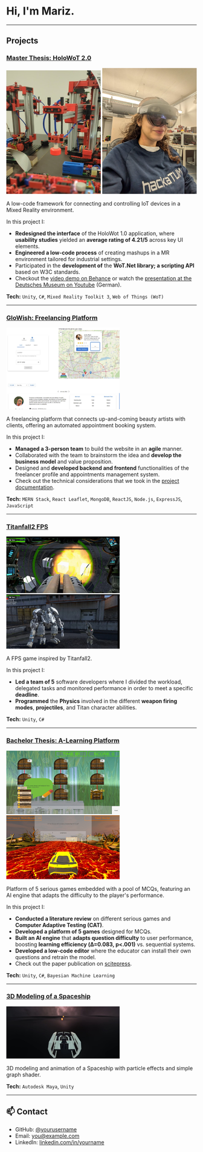 

# Hi, I'm Mariz.

---

## Projects

### <a href="https://www.behance.net/gallery/219779283/HoloWot20-Connecting-IoT-Devices-in-Mixed-Reality?error=invalid_scope" target="_blank" rel="noopener noreferrer">Master Thesis: HoloWoT 2.0</a>

<p float="center">
  <img src="images/vacuum-gripper-robot.jpg" width="250" />
  <img src="images/VR.jpg" width="250" />
</p>



 A low-code framework for connecting and controlling IoT devices in a Mixed Reality environment.

 In this project I:
- **Redesigned the interface** of the HoloWot 1.0 application, where **usability studies** yielded an **average rating of 4.21/5** across key UI elements.
- **Engineered a low-code process** of creating mashups in a MR environment tailored for industrial settings.
- Participated in the **development of** the **WoT.Net library; a scripting API** based on W3C standards.
- Checkout the <a href="https://www.behance.net/gallery/219779283/HoloWot20-Connecting-IoT-Devices-in-Mixed-Reality?error=invalid_scope" target="_blank" rel="noopener noreferrer">video demo on Behance</a> or watch the <a href="https://www.youtube.com/live/e8iBIOo6fb0?si=b9eN-O429DE8Ts3x&t=2260" target="_blank" rel="noopener noreferrer">presentation at the Deutsches Museum on Youtube</a> (German).

**Tech:** ``Unity``, ``C#``, ``Mixed Reality Toolkit 3``, ``Web of Things (WoT)``

---

### <a href="https://mnakhla.github.io/GlowishFrontend/" target="_blank" rel="noopener noreferrer">GloWish: Freelancing Platform</a>
<p float="cetner">
  <img src="images/Glowish.jpg" width="300" />
</p>
A freelancing platform that connects up-and-coming beauty artists with clients, offering an automated appointment booking system.

In this project I:
- **Managed a 3-person team** to build the website in an **agile** manner.
-  Collaborated with the team to brainstorm the idea and **develop the business model** and value proposition.
- Designed and **developed backend and frontend** functionalities of the freelancer profile and appointments management system.
- Check out the technical considerations that we took in the <a href="https://mnakhla.github.io/GlowishFrontend/" target="_blank" rel="noopener noreferrer">project documentation</a>.



**Tech:** ``MERN Stack``, ``React Leaflet``, ``MongoDB``, ``ReactJS``, ``Node.js``, ``ExpressJS``, ``JavaScript``

---

### <a href="https://www.behance.net/gallery/103365935/A-Recreated-Version-of-Titanfall2" target="_blank" rel="noopener noreferrer">Titanfall2 FPS</a>
<p float="cetner">
  <img src="images/Titanfall1.jpg" width="300" />
  <img src="images/Titanfall2.jpg" width="300" />
</p>
A FPS game inspired by Titanfall2.

In this project I:
- **Led a team of 5** software developers where I divided the workload, delegated tasks and monitored performance in order to meet a specific **deadline**.
- **Programmed** the **Physics** involved in the different **weapon firing modes**, **projectiles**, and Titan character abilities.

**Tech:** ``Unity``, ``C#``

---
### [Bachelor Thesis: A-Learning Platform](https://www.behance.net/gallery/103471519/Platform-of-3-Educational-Games)
<p float="cetner">
  <img src="images/BachelorThesis.jpg" width="300" />
  <img src="images/BachelorThesis2.jpg" width="300" />
</p>
Platform of 5 serious games embedded with a pool of MCQs, featuring an AI engine that adapts the difficulty to the player's performance.

In this project I:
- **Conducted a literature review** on different serious games and **Computer Adaptive Testing (CAT)**.
- **Developed a platform of 5 games** designed for MCQs.
- **Built an AI engine** that **adapts question difficulty** to user performance, boosting **learning efficiency (Δ=0.083, p<.001)** vs. sequential systems.
- **Developed a low-code editor** where the educator can install their own questions and retrain the model.
- Check out the paper publication on <a href="https://www.scitepress.org/PublicationsDetail.aspx?ID=T5qjNFqo8q8=&t=1" target="_blank" rel="noopener noreferrer">scitepress</a>.


**Tech:** ``Unity``, ``C#``, ``Bayesian Machine Learning``

---
### <a href="https://www.behance.net/gallery/103468513/3D-Modeling-of-a-Spaceship" target="_blank" rel="noopener noreferrer">3D Modeling of a Spaceship</a>
<p float="cetner">
  <img src="images/Spaceship.jpg" width="300" />
  
</p>
3D modeling and animation of a Spaceship with particle effects and simple graph shader.


**Tech:** ``Autodesk Maya``, ``Unity``

---


## 📫 Contact

- GitHub: [@yourusername](https://github.com/yourusername)
- Email: [you@example.com](mailto:you@example.com)
- LinkedIn: [linkedin.com/in/yourname](https://linkedin.com/in/yourname)
